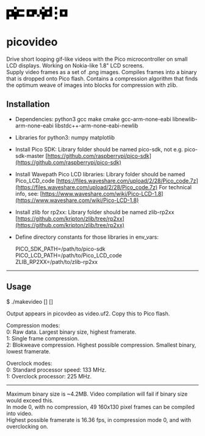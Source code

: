 
![picovideo](logo-160.png)

# picovideo


Drive short looping gif-like videos with the Pico microcontroller on small LCD displays. Working on Nokia-like 1.8" LCD screens.<br>
Supply video frames as a set of .png images. Compiles frames into a binary that is dropped onto Pico flash. Contains a compression algorithm that finds the optimum weave of images into blocks for compression with zlib.


## Installation

- Dependencies: python3 gcc make cmake gcc-arm-none-eabi libnewlib-arm-none-eabi libstdc++-arm-none-eabi-newlib

- Libraries for python3: numpy matplotlib

- Install Pico SDK:
Library folder should be named pico-sdk, not e.g. pico-sdk-master
[https://github.com/raspberrypi/pico-sdk](https://github.com/raspberrypi/pico-sdk)

- Install Wavepath Pico LCD libraries:
Library folder should be named Pico_LCD_code
[https://files.waveshare.com/upload/2/28/Pico_code.7z](https://files.waveshare.com/upload/2/28/Pico_code.7z)
For technical info, see: [https://www.waveshare.com/wiki/Pico-LCD-1.8](https://www.waveshare.com/wiki/Pico-LCD-1.8)

- Install zlib for rp2xx:
Library folder should be named zlib-rp2xx
[https://github.com/kripton/zlib/tree/rp2xx](https://github.com/kripton/zlib/tree/rp2xx)

- Define directory constants for those libraries in env_vars:

  PICO_SDK_PATH=/path/to/pico-sdk<br>
  PICO_LCD_PATH=/path/to/Pico_LCD_code<br>
  ZLIB_RP2XX=/path/to/zlib-rp2xx

---

## Usage

   $ ./makevideo <framerate> <compression mode> [<overclock mode>] [<images>]

Output appears in picovdeo as video.uf2. Copy this to Pico flash.

Compression modes:<br>
0: Raw data. Largest binary size, highest framerate.<br>
1: Single frame compression.<br>
2: Blokweave compression. Highest possible compression. Smallest binary, lowest framerate.<p>

Overclock modes:<br>
0: Standard processor speed: 133 MHz.<br>
1: Overclock processor: 225 MHz.

---

Maximum binary size is ~4.2MB. Video compilation will fail if binary size would exceed this.<br>
In mode 0, with no compression, 49 160x130 pixel frames can be compiled into video.<br>
Highest possible framerate is 16.36 fps, in compression mode 0, and with overclocking on.<br>
